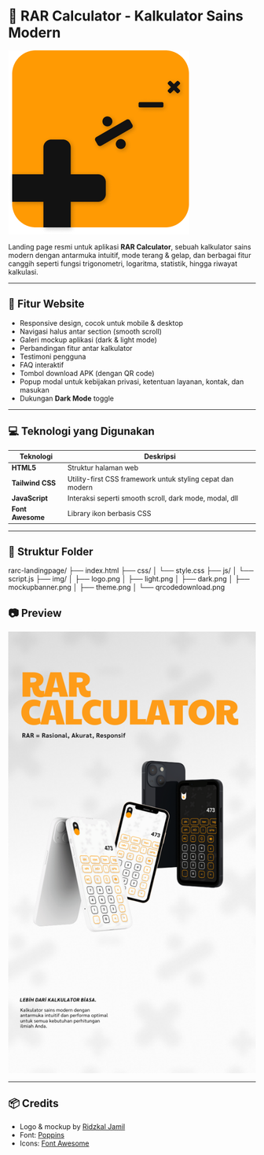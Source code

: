 # 🧮 RAR Calculator - Kalkulator Sains Modern

![Logo Aplikasi](img/logo.png)

Landing page resmi untuk aplikasi **RAR Calculator**, sebuah kalkulator sains modern dengan antarmuka intuitif, mode terang & gelap, dan berbagai fitur canggih seperti fungsi trigonometri, logaritma, statistik, hingga riwayat kalkulasi.

---

## 📌 Fitur Website

- Responsive design, cocok untuk mobile & desktop
- Navigasi halus antar section (smooth scroll)
- Galeri mockup aplikasi (dark & light mode)
- Perbandingan fitur antar kalkulator
- Testimoni pengguna
- FAQ interaktif
- Tombol download APK (dengan QR code)
- Popup modal untuk kebijakan privasi, ketentuan layanan, kontak, dan masukan
- Dukungan **Dark Mode** toggle

---

## 💻 Teknologi yang Digunakan

| Teknologi        | Deskripsi                                                  |
| ---------------- | ---------------------------------------------------------- |
| **HTML5**        | Struktur halaman web                                       |
| **Tailwind CSS** | Utility-first CSS framework untuk styling cepat dan modern |
| **JavaScript**   | Interaksi seperti smooth scroll, dark mode, modal, dll     |
| **Font Awesome** | Library ikon berbasis CSS                                  |

---

## 📁 Struktur Folder

rarc-landingpage/
├── index.html
├── css/
│ └── style.css
├── js/
│ └── script.js
├── img/
│ ├── logo.png
│ ├── light.png
│ ├── dark.png
│ ├── mockupbanner.png
│ ├── theme.png
│ └── qrcodedownload.png

## 📷 Preview

![Mockup Preview](img/mockupbanner.png)

---

## 📦 Credits

- Logo & mockup by [Ridzkal Jamil](https://github.com/ridzkaljamil)
- Font: [Poppins](https://fonts.google.com/specimen/Poppins)
- Icons: [Font Awesome](https://fontawesome.com/)
